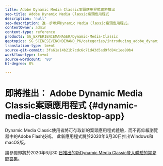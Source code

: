 ```yaml
---
title: Adobe Dynamic Media Classic案頭應用程式即將推出
seo-title: Adobe Dynamic Media Classic案頭應用程式
description: 'null'
seo-description: 進一步瞭解Dynamic Media Classic案頭應用程式。
contentOwner: admin
content-type: reference
products: SG_EXPERIENCEMANAGER/Dynamic-Media-Classic
geptopics: SG_SCENESEVENONDEMAND_PK/categories/introducing_adobe_dynamic_media_classic
translation-type: tm+mt
source-git-commit: 3fa61a14b21b7cdc6c71d43d5ad9fd84c1ee89b4
workflow-type: tm+mt
source-wordcount: '80'
ht-degree: 0%

---
```



# 即將推出： Adobe Dynamic Media Classic案頭應用程式 {#dynamic-media-classic-desktop-app}

Dynamic Media Classic使用者將可存取新的案頭應用程式體驗，而不再仰賴瀏覽器中的Adobe Flash技術。 此新應用程式將於2020年6月30日推出Windows和macOS版。

請參閱即將於2020年6月30 [日推出的新Dynamic Media Classic登入體驗的常見問答集](/help/new-ui-2020.md)。
